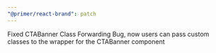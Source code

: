 ```yaml
---
"@primer/react-brand": patch
---
```


Fixed CTABanner Class Forwarding Bug, now users can pass custom classes to the wrapper for the CTABanner component
